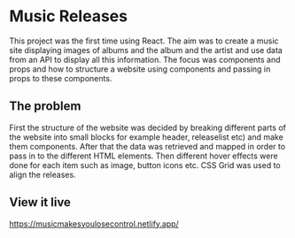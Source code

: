 # Music Releases
This project was the first time using React. The aim was to create a music site displaying images of albums and the album and the artist and use data from an API to display all this information. The focus was components and props and how to structure a website using components and passing in props to these components.

## The problem

First the structure of the website was decided by breaking different parts of the website into small blocks for example header, releaselist etc) and make them components. After that the data was retrieved and mapped in order to pass in to the different HTML elements. Then different hover effects were done for each item such as image, button icons etc. CSS Grid was used to align the releases. 


## View it live

https://musicmakesyoulosecontrol.netlify.app/
